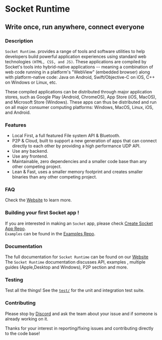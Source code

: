 # Socket Runtime
                                             
## Write once, run anywhere, connect everyone 


### Description

`Socket Runtime`. provides a range of tools and software utilities to help developers build powerful application experiences using standard web technologies `(HTML, CSS, and JS)`. These applications are compiled by Socket's tools into hybrid-native applications -- meaning a combination of web code running in a platform's "WebView" (embedded browser) along with platform-native code: Java on Android, Swift/Objective-C on iOS, C++ on Windows or Linux, etc.

These compiled applications can be distributed through major application stores, such as Google Play (Android, ChromeOS), App Store (iOS, MacOS), and Microsoft Store (Windows). These apps can thus be distributed and run on all major consumer computing platforms: Windows, MacOS, Linux, iOS, and Android.

### Features

* Local First, a full featured File system API & Bluetooth.
* P2P & Cloud, built to support a new generation of apps that can connect directly to each other by providing a high performance UDP API.
* Use any backend.
* Use any frontend.
* Maintainable, zero dependencies and a smaller code base than any other competing project.
* Lean & Fast, uses a smaller memory footprint and creates smaller binaries than any other competing project.

### FAQ

Check the [Website](https://sockets.sh/) to learn more.
 <!--we can Kyle's FAQ here, I read it yesterday and it's perfect  -->

 
### Building your first Socket app !

If you are interested in making an `Socket` app, please check [Create Socket App Repo](https://github.com/socketsupply/create-socket-app).  
`Examples` can be found in the [Examples Repo](https://github.com/socketsupply/socket-examples).  


### Documentation

The full documentation for `Socket Runtime` can be found on our [Website](https://sockets.sh/)  
The `Socket Runtime` documentation discusses API, examples , multiple guides (Apple,Desktop and Windows), P2P section and more.


### Testing

Test all the things! See the [`test/`](test/) for the unit and integration test suite.

### Contributing

Please stop by [Discord](https://discord.com/invite/YPV32gKCsH) and ask the team about your issue and if someone is already working on it.  

Thanks for your interest in reporting/fixing issues and contributing directly to the code base!